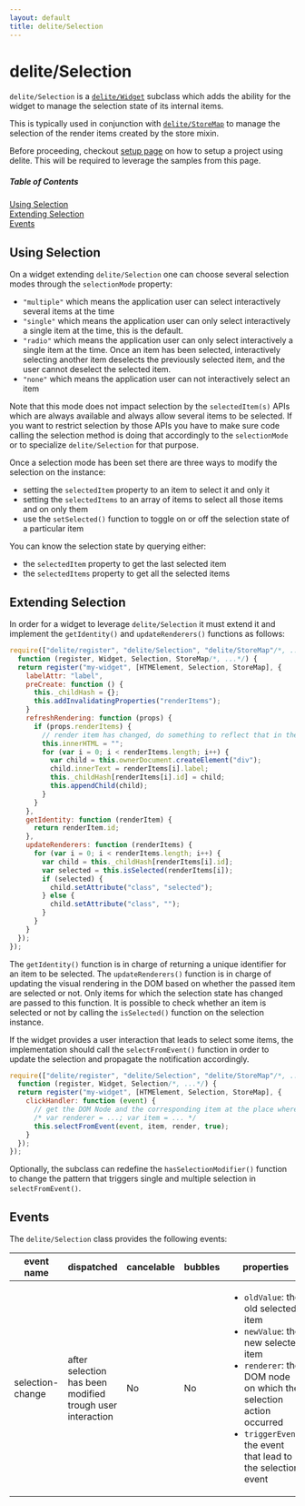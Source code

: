 ```yaml
---
layout: default
title: delite/Selection
---
```


# delite/Selection

`delite/Selection` is a [`delite/Widget`](Widget.html) subclass which adds the ability for the widget to manage the 
selection state of its internal items.

This is typically used in conjunction with [`delite/StoreMap`](StoreMap.html) to manage the selection of the render items 
created by the store mixin.

Before proceeding, checkout [setup page](setup.html) on how to setup a project using delite. This will be required to leverage the samples from this page.

##### Table of Contents
[Using Selection](#using)  
[Extending Selection](#extending)  
[Events](#events)

<a name="using"></a>
## Using Selection

On a widget extending `delite/Selection` one can choose several selection modes through the `selectionMode` property:

  * `"multiple"` which means the application user can select interactively several items at the time
  * `"single"` which means the application user can only select interactively a single item at the time, this is the default.
  * `"radio"` which means the application user can only select interactively a single item at the time. Once an item has 
  been selected, interactively selecting another item deselects the previously selected item, and the user 
  cannot deselect the selected item. 
  * `"none"` which means the application user can not interactively select an item

Note that this mode does not impact selection by the `selectedItem(s)` APIs which are always available and always allow 
several items to be selected. If you want to restrict selection by those APIs you have to make sure code calling the 
selection method is doing that accordingly to the `selectionMode` or to specialize `delite/Selection` for that purpose.

Once a selection mode has been set there are three ways to modify the selection on the instance:
 
  * setting the `selectedItem` property to an item to select it and only it
  * setting the `selectedItems` to an array of items to select all those items and on only them
  * use the `setSelected()` function to toggle on or off the selection state of a particular item

You can know the selection state by querying either:

  * the `selectedItem` property to get the last selected item
  * the `selectedItems` property to get all the selected items

<a name="extending"></a>
## Extending Selection

In order for a widget to leverage `delite/Selection` it must extend it and implement the `getIdentity()` and
`updateRenderers()` functions as follows:

```js
require(["delite/register", "delite/Selection", "delite/StoreMap"/*, ...*/], 
  function (register, Widget, Selection, StoreMap/*, ...*/) {
  return register("my-widget", [HTMElement, Selection, StoreMap], {
    labelAttr: "label",
    preCreate: function () {
      this._childHash = {};
      this.addInvalidatingProperties("renderItems");
    }
    refreshRendering: function (props) {
      if (props.renderItems) {
        // render item has changed, do something to reflect that in the rendering
        this.innerHTML = "";
        for (var i = 0; i < renderItems.length; i++) {
          var child = this.ownerDocument.createElement("div");
          child.innerText = renderItems[i].label;
          this._childHash[renderItems[i].id] = child;
          this.appendChild(child);
        }
      }
    },
    getIdentity: function (renderItem) {
      return renderItem.id;
    },
    updateRenderers: function (renderItems) {
      for (var i = 0; i < renderItems.length; i++) {
        var child = this._childHash[renderItems[i].id];
        var selected = this.isSelected(renderItems[i]);
        if (selected) {
          child.setAttribute("class", "selected");
        } else {
          child.setAttribute("class", "");
        }
      }    
    }
  });
});
```

The `getIdentity()` function is in charge of returning a unique identifier for an item to be selected. The
`updateRenderers()` function is in charge of updating the visual rendering in the DOM based on whether the passed
item are selected or not. Only items for which the selection state has changed are passed to this function. It is
possible to check whether an item is selected or not by calling the `isSelected()` function on the selection instance.

If the widget provides a user interaction that leads to select some items, the implementation should call the
`selectFromEvent()` function in order to update the selection and propagate the notification accordingly.

```js
require(["delite/register", "delite/Selection", "delite/StoreMap"/*, ...*/], 
  function (register, Widget, Selection/*, ...*/) {
  return register("my-widget", [HTMElement, Selection, StoreMap], {
    clickHandler: function (event) {
      // get the DOM Node and the corresponding item at the place where the click event occured
      /* var renderer = ...; var item = ... */ 
      this.selectFromEvent(event, item, render, true);
    }
  });
});
```

Optionally, the subclass can redefine the `hasSelectionModifier()` function to change the pattern that triggers single
and multiple selection in `selectFromEvent()`.

<a name="events"></a>
## Events

The `delite/Selection` class provides the following events:

|event name|dispatched|cancelable|bubbles|properties|
|----------|----------|----------|-------|----------|
|selection-change|after selection has been modified trough user interaction|No|No|<ul><li>`oldValue`: the old selected item</li><li>`newValue`: the new selected item</li><li>`renderer`: the DOM node on which the selection action occurred</li><li>`triggerEvent`: the event that lead to the selection event</li></ul>|
